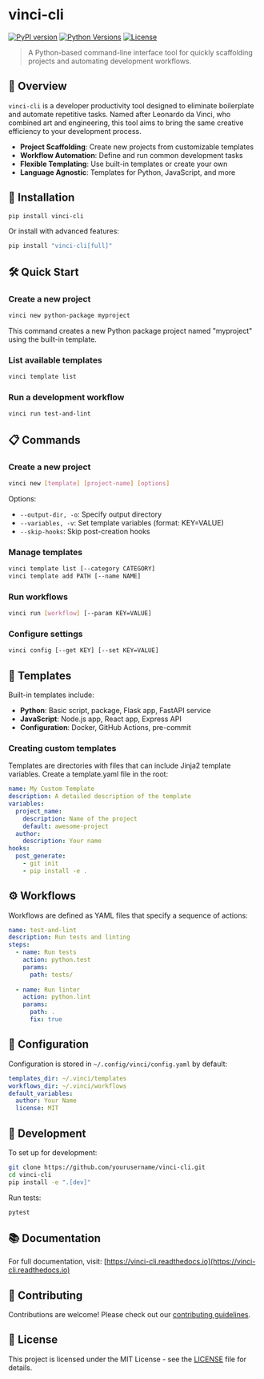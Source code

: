 # vinci-cli

[![PyPI version](https://img.shields.io/pypi/v/vinci-cli.svg)](https://pypi.org/project/vinci-cli/)
[![Python Versions](https://img.shields.io/pypi/pyversions/vinci-cli.svg)](https://pypi.org/project/vinci-cli/)
[![License](https://img.shields.io/github/license/yourusername/vinci-cli.svg)](LICENSE)

> A Python-based command-line interface tool for quickly scaffolding projects and automating development workflows.

## 🎨 Overview

`vinci-cli` is a developer productivity tool designed to eliminate boilerplate and automate repetitive tasks. Named after Leonardo da Vinci, who combined art and engineering, this tool aims to bring the same creative efficiency to your development process.

- **Project Scaffolding**: Create new projects from customizable templates
- **Workflow Automation**: Define and run common development tasks
- **Flexible Templating**: Use built-in templates or create your own
- **Language Agnostic**: Templates for Python, JavaScript, and more

## 🚀 Installation

```bash
pip install vinci-cli
```

Or install with advanced features:

```bash
pip install "vinci-cli[full]"
```

## 🛠️ Quick Start

### Create a new project

```bash
vinci new python-package myproject
```

This command creates a new Python package project named "myproject" using the built-in template.

### List available templates

```bash
vinci template list
```

### Run a development workflow

```bash
vinci run test-and-lint
```

## 📋 Commands

### Create a new project

```bash
vinci new [template] [project-name] [options]
```

Options:
- `--output-dir, -o`: Specify output directory
- `--variables, -v`: Set template variables (format: KEY=VALUE)
- `--skip-hooks`: Skip post-creation hooks

### Manage templates

```bash
vinci template list [--category CATEGORY]
vinci template add PATH [--name NAME]
```

### Run workflows

```bash
vinci run [workflow] [--param KEY=VALUE]
```

### Configure settings

```bash
vinci config [--get KEY] [--set KEY=VALUE]
```

## 🧩 Templates

Built-in templates include:

- **Python**: Basic script, package, Flask app, FastAPI service
- **JavaScript**: Node.js app, React app, Express API
- **Configuration**: Docker, GitHub Actions, pre-commit

### Creating custom templates

Templates are directories with files that can include Jinja2 template variables. Create a template.yaml file in the root:

```yaml
name: My Custom Template
description: A detailed description of the template
variables:
  project_name:
    description: Name of the project
    default: awesome-project
  author:
    description: Your name
hooks:
  post_generate:
    - git init
    - pip install -e .
```

## ⚙️ Workflows

Workflows are defined as YAML files that specify a sequence of actions:

```yaml
name: test-and-lint
description: Run tests and linting
steps:
  - name: Run tests
    action: python.test
    params:
      path: tests/
  
  - name: Run linter
    action: python.lint
    params:
      path: .
      fix: true
```

## 🔧 Configuration

Configuration is stored in `~/.config/vinci/config.yaml` by default:

```yaml
templates_dir: ~/.vinci/templates
workflows_dir: ~/.vinci/workflows
default_variables:
  author: Your Name
  license: MIT
```

## 🧪 Development

To set up for development:

```bash
git clone https://github.com/yourusername/vinci-cli.git
cd vinci-cli
pip install -e ".[dev]"
```

Run tests:

```bash
pytest
```

## 📚 Documentation

For full documentation, visit: [https://vinci-cli.readthedocs.io](https://vinci-cli.readthedocs.io)

## 🤝 Contributing

Contributions are welcome! Please check out our [contributing guidelines](CONTRIBUTING.md).

## 📄 License

This project is licensed under the MIT License - see the [LICENSE](LICENSE) file for details.
